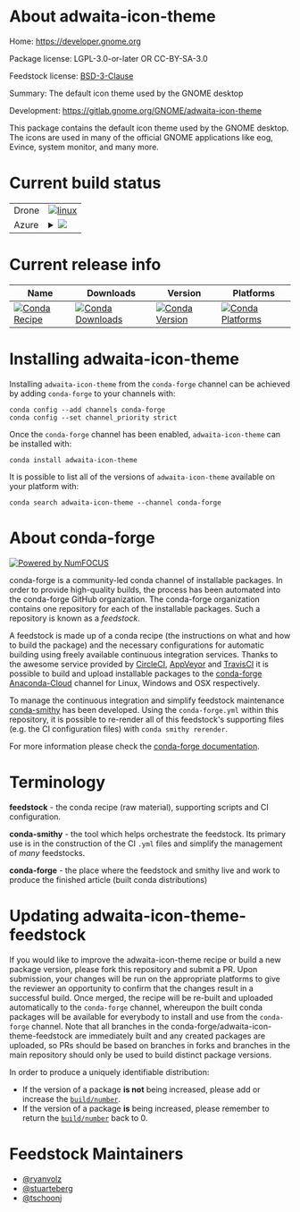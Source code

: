 About adwaita-icon-theme
========================

Home: https://developer.gnome.org

Package license: LGPL-3.0-or-later OR CC-BY-SA-3.0

Feedstock license: [BSD-3-Clause](https://github.com/conda-forge/adwaita-icon-theme-feedstock/blob/master/LICENSE.txt)

Summary: The default icon theme used by the GNOME desktop

Development: https://gitlab.gnome.org/GNOME/adwaita-icon-theme

This package contains the default icon theme used by the GNOME desktop.
The icons are used in many of the official GNOME applications like eog,
Evince, system monitor, and many more.


Current build status
====================


<table><tr>
    <td>Drone</td>
    <td>
      <a href="https://cloud.drone.io/conda-forge/adwaita-icon-theme-feedstock">
        <img alt="linux" src="https://img.shields.io/drone/build/conda-forge/adwaita-icon-theme-feedstock/master.svg?label=Linux">
      </a>
    </td>
  </tr>
    
  <tr>
    <td>Azure</td>
    <td>
      <details>
        <summary>
          <a href="https://dev.azure.com/conda-forge/feedstock-builds/_build/latest?definitionId=9564&branchName=master">
            <img src="https://dev.azure.com/conda-forge/feedstock-builds/_apis/build/status/adwaita-icon-theme-feedstock?branchName=master">
          </a>
        </summary>
        <table>
          <thead><tr><th>Variant</th><th>Status</th></tr></thead>
          <tbody><tr>
              <td>linux_64_noarch_strgeneric</td>
              <td>
                <a href="https://dev.azure.com/conda-forge/feedstock-builds/_build/latest?definitionId=9564&branchName=master">
                  <img src="https://dev.azure.com/conda-forge/feedstock-builds/_apis/build/status/adwaita-icon-theme-feedstock?branchName=master&jobName=linux&configuration=linux_64_noarch_strgeneric" alt="variant">
                </a>
              </td>
            </tr><tr>
              <td>linux_64_noarch_strnull</td>
              <td>
                <a href="https://dev.azure.com/conda-forge/feedstock-builds/_build/latest?definitionId=9564&branchName=master">
                  <img src="https://dev.azure.com/conda-forge/feedstock-builds/_apis/build/status/adwaita-icon-theme-feedstock?branchName=master&jobName=linux&configuration=linux_64_noarch_strnull" alt="variant">
                </a>
              </td>
            </tr><tr>
              <td>linux_aarch64</td>
              <td>
                <a href="https://dev.azure.com/conda-forge/feedstock-builds/_build/latest?definitionId=9564&branchName=master">
                  <img src="https://dev.azure.com/conda-forge/feedstock-builds/_apis/build/status/adwaita-icon-theme-feedstock?branchName=master&jobName=linux&configuration=linux_aarch64_" alt="variant">
                </a>
              </td>
            </tr><tr>
              <td>osx_64</td>
              <td>
                <a href="https://dev.azure.com/conda-forge/feedstock-builds/_build/latest?definitionId=9564&branchName=master">
                  <img src="https://dev.azure.com/conda-forge/feedstock-builds/_apis/build/status/adwaita-icon-theme-feedstock?branchName=master&jobName=osx&configuration=osx_64_" alt="variant">
                </a>
              </td>
            </tr><tr>
              <td>win_64</td>
              <td>
                <a href="https://dev.azure.com/conda-forge/feedstock-builds/_build/latest?definitionId=9564&branchName=master">
                  <img src="https://dev.azure.com/conda-forge/feedstock-builds/_apis/build/status/adwaita-icon-theme-feedstock?branchName=master&jobName=win&configuration=win_64_" alt="variant">
                </a>
              </td>
            </tr>
          </tbody>
        </table>
      </details>
    </td>
  </tr>
</table>

Current release info
====================

| Name | Downloads | Version | Platforms |
| --- | --- | --- | --- |
| [![Conda Recipe](https://img.shields.io/badge/recipe-adwaita--icon--theme-green.svg)](https://anaconda.org/conda-forge/adwaita-icon-theme) | [![Conda Downloads](https://img.shields.io/conda/dn/conda-forge/adwaita-icon-theme.svg)](https://anaconda.org/conda-forge/adwaita-icon-theme) | [![Conda Version](https://img.shields.io/conda/vn/conda-forge/adwaita-icon-theme.svg)](https://anaconda.org/conda-forge/adwaita-icon-theme) | [![Conda Platforms](https://img.shields.io/conda/pn/conda-forge/adwaita-icon-theme.svg)](https://anaconda.org/conda-forge/adwaita-icon-theme) |

Installing adwaita-icon-theme
=============================

Installing `adwaita-icon-theme` from the `conda-forge` channel can be achieved by adding `conda-forge` to your channels with:

```
conda config --add channels conda-forge
conda config --set channel_priority strict
```

Once the `conda-forge` channel has been enabled, `adwaita-icon-theme` can be installed with:

```
conda install adwaita-icon-theme
```

It is possible to list all of the versions of `adwaita-icon-theme` available on your platform with:

```
conda search adwaita-icon-theme --channel conda-forge
```


About conda-forge
=================

[![Powered by NumFOCUS](https://img.shields.io/badge/powered%20by-NumFOCUS-orange.svg?style=flat&colorA=E1523D&colorB=007D8A)](http://numfocus.org)

conda-forge is a community-led conda channel of installable packages.
In order to provide high-quality builds, the process has been automated into the
conda-forge GitHub organization. The conda-forge organization contains one repository
for each of the installable packages. Such a repository is known as a *feedstock*.

A feedstock is made up of a conda recipe (the instructions on what and how to build
the package) and the necessary configurations for automatic building using freely
available continuous integration services. Thanks to the awesome service provided by
[CircleCI](https://circleci.com/), [AppVeyor](https://www.appveyor.com/)
and [TravisCI](https://travis-ci.com/) it is possible to build and upload installable
packages to the [conda-forge](https://anaconda.org/conda-forge)
[Anaconda-Cloud](https://anaconda.org/) channel for Linux, Windows and OSX respectively.

To manage the continuous integration and simplify feedstock maintenance
[conda-smithy](https://github.com/conda-forge/conda-smithy) has been developed.
Using the ``conda-forge.yml`` within this repository, it is possible to re-render all of
this feedstock's supporting files (e.g. the CI configuration files) with ``conda smithy rerender``.

For more information please check the [conda-forge documentation](https://conda-forge.org/docs/).

Terminology
===========

**feedstock** - the conda recipe (raw material), supporting scripts and CI configuration.

**conda-smithy** - the tool which helps orchestrate the feedstock.
                   Its primary use is in the construction of the CI ``.yml`` files
                   and simplify the management of *many* feedstocks.

**conda-forge** - the place where the feedstock and smithy live and work to
                  produce the finished article (built conda distributions)


Updating adwaita-icon-theme-feedstock
=====================================

If you would like to improve the adwaita-icon-theme recipe or build a new
package version, please fork this repository and submit a PR. Upon submission,
your changes will be run on the appropriate platforms to give the reviewer an
opportunity to confirm that the changes result in a successful build. Once
merged, the recipe will be re-built and uploaded automatically to the
`conda-forge` channel, whereupon the built conda packages will be available for
everybody to install and use from the `conda-forge` channel.
Note that all branches in the conda-forge/adwaita-icon-theme-feedstock are
immediately built and any created packages are uploaded, so PRs should be based
on branches in forks and branches in the main repository should only be used to
build distinct package versions.

In order to produce a uniquely identifiable distribution:
 * If the version of a package **is not** being increased, please add or increase
   the [``build/number``](https://docs.conda.io/projects/conda-build/en/latest/resources/define-metadata.html#build-number-and-string).
 * If the version of a package **is** being increased, please remember to return
   the [``build/number``](https://docs.conda.io/projects/conda-build/en/latest/resources/define-metadata.html#build-number-and-string)
   back to 0.

Feedstock Maintainers
=====================

* [@ryanvolz](https://github.com/ryanvolz/)
* [@stuarteberg](https://github.com/stuarteberg/)
* [@tschoonj](https://github.com/tschoonj/)

